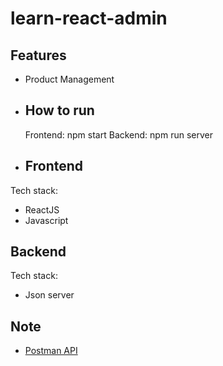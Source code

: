 # learn-react-admin

## Features
- Product Management
- ## How to run
  Frontend: npm start
  Backend: npm run server
- ## Frontend

Tech stack:
- ReactJS
- Javascript

## Backend

Tech stack:
- Json server

## Note
- [Postman API](https://www.postman.com/cloudy-desert-809916/workspace/public-api/collection/10580195-3b65e719-21fc-4e83-9fd0-f5e2f4e34bca?action=share&creator=10580195)
